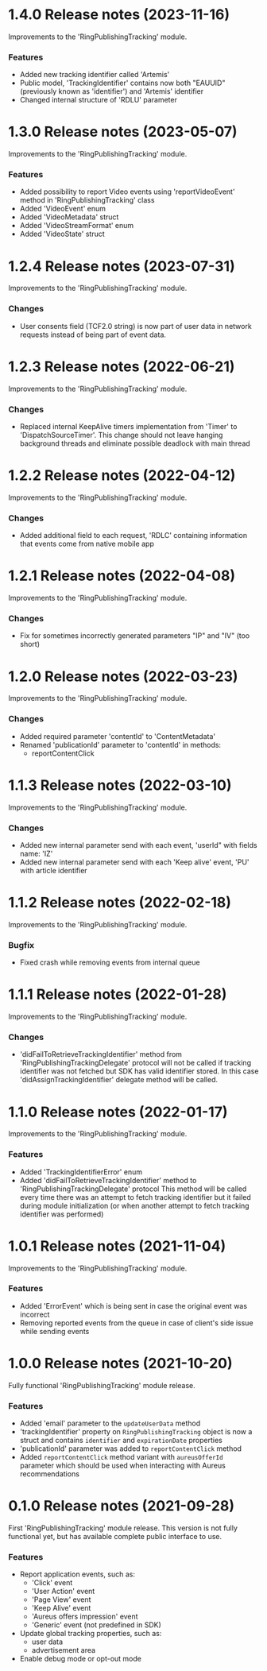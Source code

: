 1.4.0 Release notes (2023-11-16)
================================

Improvements to the 'RingPublishingTracking' module.

### Features

* Added new tracking identifier called 'Artemis'
* Public model, 'TrackingIdentifier' contains now both "EAUUID" (previously known as 'identifier') and 'Artemis' identifier
* Changed internal structure of 'RDLU' parameter

1.3.0 Release notes (2023-05-07)
=============================================================

Improvements to the 'RingPublishingTracking' module.

### Features

* Added possibility to report Video events using 'reportVideoEvent' method in 'RingPublishingTracking' class
* Added 'VideoEvent' enum
* Added 'VideoMetadata' struct
* Added 'VideoStreamFormat' enum
* Added 'VideoState' struct

1.2.4 Release notes (2023-07-31)
=============================================================

Improvements to the 'RingPublishingTracking' module.

### Changes

* User consents field (TCF2.0 string) is now part of user data in network requests instead of being part of event data.

1.2.3 Release notes (2022-06-21)
=============================================================

Improvements to the 'RingPublishingTracking' module.

### Changes

* Replaced internal KeepAlive timers implementation from 'Timer' to 'DispatchSourceTimer'. This change should not leave hanging background threads and eliminate possible deadlock with main thread

1.2.2 Release notes (2022-04-12)
=============================================================

Improvements to the 'RingPublishingTracking' module.

### Changes

* Added additional field to each request, 'RDLC' containing information that events come from native mobile app

1.2.1 Release notes (2022-04-08)
=============================================================

Improvements to the 'RingPublishingTracking' module.

### Changes

* Fix for sometimes incorrectly generated parameters "IP" and "IV" (too short)

1.2.0 Release notes (2022-03-23)
=============================================================

Improvements to the 'RingPublishingTracking' module.

### Changes

* Added required parameter 'contentId' to 'ContentMetadata'
* Renamed 'publicationId' parameter to 'contentId' in methods:
    - reportContentClick

1.1.3 Release notes (2022-03-10)
=============================================================

Improvements to the 'RingPublishingTracking' module.

### Changes

* Added new internal parameter send with each event, 'userId" with fields name: 'IZ'
* Added new internal parameter send with each 'Keep alive' event, 'PU' with article identifier

1.1.2 Release notes (2022-02-18)
=============================================================

Improvements to the 'RingPublishingTracking' module.

### Bugfix

* Fixed crash while removing events from internal queue

1.1.1 Release notes (2022-01-28)
=============================================================

Improvements to the 'RingPublishingTracking' module.

### Changes

* 'didFailToRetrieveTrackingIdentifier' method from 'RingPublishingTrackingDelegate' protocol will not be called if tracking identifier was not fetched but SDK has valid identifier stored. In this case 'didAssignTrackingIdentifier' delegate method will be called.

1.1.0 Release notes (2022-01-17)
=============================================================

Improvements to the 'RingPublishingTracking' module.

### Features

* Added 'TrackingIdentifierError' enum
* Added 'didFailToRetrieveTrackingIdentifier' method to 'RingPublishingTrackingDelegate' protocol
        This method will be called every time there was an attempt to fetch tracking identifier but it failed during module initialization (or when another attempt to fetch tracking identifier was performed)

1.0.1 Release notes (2021-11-04)
=============================================================

Improvements to the 'RingPublishingTracking' module.

### Features

* Added 'ErrorEvent' which is being sent in case the original event was incorrect
* Removing reported events from the queue in case of client's side issue while sending events

1.0.0 Release notes (2021-10-20)
=============================================================

Fully functional 'RingPublishingTracking' module release.

### Features

* Added 'email' parameter to the `updateUserData` method
* 'trackingIdentifier' property on `RingPublishingTracking` object is now a struct and contains `identifier` and `expirationDate` properties
* 'publicationId' parameter was added to `reportContentClick` method
* Added `reportContentClick` method variant with `aureusOfferId` parameter which should be used when interacting with Aureus recommendations

0.1.0 Release notes (2021-09-28)
=============================================================

First 'RingPublishingTracking' module release. This version is not fully functional yet, but has available complete public interface to use.

### Features

* Report application events, such as:
   - 'Click' event
   - 'User Action' event
   - 'Page View' event
   - 'Keep Alive' event
   - 'Aureus offers impression' event
   - 'Generic' event (not predefined in SDK)
* Update global tracking properties, such as:
   - user data
   - advertisement area
* Enable debug mode or opt-out mode


